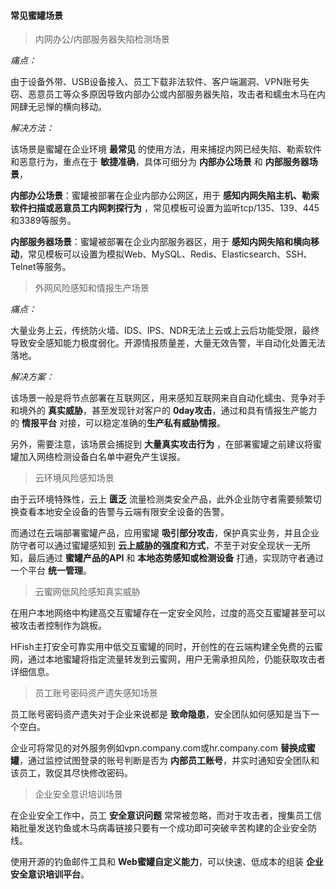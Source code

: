 
#### 常见蜜罐场景

  > 内网办公/内部服务器失陷检测场景

  *痛点：*

  由于设备外带、USB设备接入、员工下载非法软件、客户端漏洞、VPN账号失窃、恶意员工等众多原因导致内部办公或内部服务器失陷，攻击者和蠕虫木马在内网肆无忌惮的横向移动。

  *解决方法：*

  该场景是蜜罐在企业环境 **最常见** 的使用方法，用来捕捉内网已经失陷、勒索软件和恶意行为，重点在于 **敏捷准确**，具体可细分为 **内部办公场景** 和 **内部服务器场景**，

  **内部办公场景**：蜜罐被部署在企业内部办公网区，用于 **感知内网失陷主机、勒索软件扫描或恶意员工内网刺探行为** ，常见模板可设置为监听tcp/135、139、445和3389等服务。

  **内部服务器场景**：蜜罐被部署在企业内部服务器区，用于 **感知内网失陷和横向移动**，常见模板可以设置为模拟Web、MySQL、Redis、Elasticsearch、SSH、Telnet等服务。



  > 外网风险感知和情报生产场景

  *痛点：*

  大量业务上云，传统防火墙、IDS、IPS、NDR无法上云或上云后功能受限，最终导致安全感知能力极度弱化。开源情报质量差，大量无效告警，半自动化处置无法落地。

  *解决方案：*

  该场景一般是将节点部署在互联网区，用来感知互联网来自自动化蠕虫、竞争对手和境外的 **真实威胁**，甚至发现针对客户的 **0day攻击**，通过和具有情报生产能力的 **情报平台** 对接，可以稳定准确的**生产私有威胁情报**。

  另外，需要注意，该场景会捕捉到 **大量真实攻击行为** ，在部署蜜罐之前建议将蜜罐加入网络检测设备白名单中避免产生误报。



  > 云环境风险感知场景

  由于云环境特殊性，云上 **匮乏** 流量检测类安全产品，此外企业防守者需要频繁切换查看本地安全设备的告警与云端有限安全设备的告警。

  而通过在云端部署蜜罐产品，应用蜜罐 **吸引部分攻击**，保护真实业务，并且企业防守者可以通过蜜罐感知到 **云上威胁的强度和方式**，不至于对安全现状一无所知，最后通过 **蜜罐产品的API** 和 **本地态势感知或检测设备** 打通，实现防守者通过一个平台 **统一管理**。



  > 云蜜网低风险感知真实威胁

  在用户本地网络中构建高交互蜜罐存在一定安全风险，过度的高交互蜜罐甚至可以被攻击者控制作为跳板。

  HFish主打安全可靠实用中低交互蜜罐的同时，开创性的在云端构建全免费的云蜜网，通过本地蜜罐将指定流量转发到云蜜网，用户无需承担风险，仍能获取攻击者详细信息。



  > 员工账号密码资产遗失感知场景

  员工账号密码资产遗失对于企业来说都是 **致命隐患**，安全团队如何感知是当下一个空白。

  企业可将常见的对外服务例如vpn.company.com或hr.company.com **替换成蜜罐**，通过监控试图登录的账号判断是否为 **内部员工账号**，并实时通知安全团队和该员工，敦促其尽快修改密码。



  > 企业安全意识培训场景

  在企业安全工作中，员工 **安全意识问题** 常常被忽略，而对于攻击者，搜集员工信箱批量发送钓鱼或木马病毒链接只要有一个成功即可突破辛苦构建的企业安全防线。

  使用开源的钓鱼邮件工具和 **Web蜜罐自定义能力**，可以快速、低成本的组装 **企业安全意识培训平台**。

  